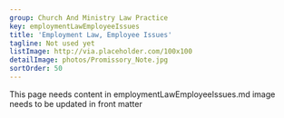 ```yaml
---
group: Church And Ministry Law Practice
key: employmentLawEmployeeIssues
title: 'Employment Law, Employee Issues'
tagline: Not used yet
listImage: http://via.placeholder.com/100x100
detailImage: photos/Promissory_Note.jpg
sortOrder: 50
---
```

This page needs content in employmentLawEmployeeIssues.md
image needs to be updated in front matter
